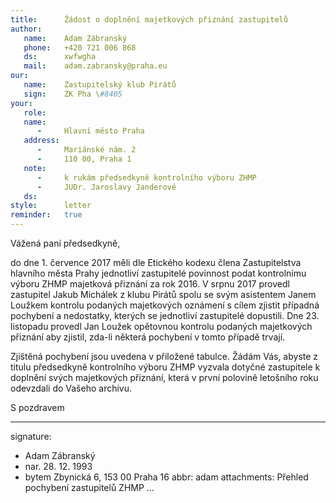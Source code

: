 ```yaml
---
title:      Žádost o doplnění majetkových přiznání zastupitelů
author:
   name:    Adam Zábranský
   phone:   +420 721 006 868
   ds:      xwfwgha
   mail:    adam.zabransky@praha.eu
our:
   name:    Zastupitelský klub Pirátů
   sign:    ZK Pha \#8405
your:
   role:    
   name:    
      -     Hlavní město Praha
   address:
      -     Mariánské nám. 2
      -     110 00, Praha 1
   note:
      -     k rukám předsedkyně kontrolního výboru ZHMP
      -     JUDr. Jaroslavy Janderové
   ds:      
style:      letter
reminder:   true
---
```


Vážená paní předsedkyně,

do dne 1. července 2017 měli dle Etického kodexu člena Zastupitelstva hlavního města Prahy jednotliví zastupitelé povinnost podat kontrolnímu výboru ZHMP majetková přiznání za rok 2016. V srpnu 2017 provedl zastupitel Jakub Michálek z klubu Pirátů spolu se svým asistentem Janem Loužkem kontrolu podaných majetkových oznámení s cílem zjistit případná pochybení a nedostatky, kterých se jednotliví zastupitelé dopustili. Dne 23. listopadu provedl Jan Loužek opětovnou kontrolu podaných majetkových přiznání aby zjistil, zda-li některá pochybení v tomto případě trvají. 

Zjištěná pochybení jsou uvedena v přiložené tabulce. Žádám Vás, abyste z titulu předsedkyně kontrolního výboru ZHMP vyzvala dotyčné zastupitele k doplnění svých majetkových přiznání, která v první polovině letošního roku odevzdali do Vašeho archivu.

S pozdravem

---
signature:
  - Adam Zábranský
  - nar. 28. 12. 1993
  - bytem Zbynická 6, 153 00 Praha 16
abbr:       adam
attachments: Přehled pochybení zastupitelů ZHMP
...
